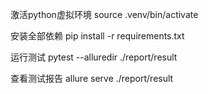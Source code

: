 激活python虚拟环境 source .venv/bin/activate


安装全部依赖 pip install -r requirements.txt


运行测试 pytest --alluredir ./report/result


查看测试报告 allure serve ./report/result
